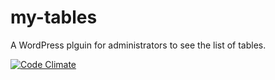 # my-tables

A WordPress plguin for administrators to see the list of tables.

[![Code Climate](https://codeclimate.com/github/bimalpoudel/my-tables/badges/gpa.svg)](https://codeclimate.com/github/bimalpoudel/my-tables)

<!--

[![Test Coverage](https://codeclimate.com/github/bimalpoudel/my-tables/badges/coverage.svg)](https://codeclimate.com/github/bimalpoudel/my-tables/coverage)

[![Build Status](https://travis-ci.org/bimalpoudel/my-tables.svg?branch=master)](https://travis-ci.org/bimalpoudel/my-tables)

-->
